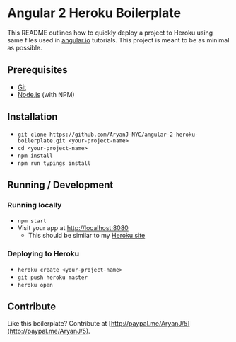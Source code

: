 # Angular 2 Heroku Boilerplate
This README outlines how to quickly deploy a project to Heroku using same files used in [angular.io](https://angular.io) tutorials. This project is meant to be as minimal as possible.

## Prerequisites
* [Git](http://git-scm.com/)
* [Node.js](http://nodejs.org/) (with NPM)

## Installation
* `git clone https://github.com/AryanJ-NYC/angular-2-heroku-boilerplate.git <your-project-name>`
* `cd <your-project-name>`
* `npm install`
* `npm run typings install`

## Running / Development
### Running locally
* `npm start`
* Visit your app at [http://localhost:8080](http://localhost:8080)
  * This should be similar to my [Heroku site](https://angular-2-heroku-boilerplate.herokuapp.com/)

### Deploying to Heroku
* `heroku create <your-project-name>`
* `git push heroku master`
* `heroku open`

## Contribute
Like this boilerplate? Contribute at [http://paypal.me/AryanJ/5](http://paypal.me/AryanJ/5).